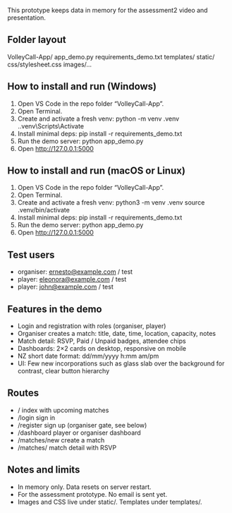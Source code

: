 This prototype keeps data in memory for the assessment2 video and presentation.

Folder layout
-------------
VolleyCall-App/
  app_demo.py
  requirements_demo.txt
  templates/
  static/
    css/stylesheet.css
    images/...

How to install and run (Windows)
--------------------------------
1) Open VS Code in the repo folder “VolleyCall-App”.
2) Open Terminal.
3) Create and activate a fresh venv:
   python -m venv .venv
   .\.venv\Scripts\Activate
4) Install minimal deps:
   pip install -r requirements_demo.txt
5) Run the demo server:
   python app_demo.py
6) Open http://127.0.0.1:5000

How to install and run (macOS or Linux)
---------------------------------------
1) Open VS Code in the repo folder “VolleyCall-App”.
2) Open Terminal.
3) Create and activate a fresh venv:
   python3 -m venv .venv
   source .venv/bin/activate
4) Install minimal deps:
   pip install -r requirements_demo.txt
5) Run the demo server:
   python app_demo.py
6) Open http://127.0.0.1:5000

Test users
----------
- organiser: ernesto@example.com / test
- player:    eleonora@example.com / test
- player:    john@example.com / test

Features in the demo
--------------------
- Login and registration with roles (organiser, player)
- Organiser creates a match: title, date, time, location, capacity, notes
- Match detail: RSVP, Paid / Unpaid badges, attendee chips
- Dashboards: 2×2 cards on desktop, responsive on mobile
- NZ short date format: dd/mm/yyyy h:mm am/pm
- UI: Few new incorporations such as glass slab over the background for contrast, clear button hierarchy

Routes
------
- /               index with upcoming matches
- /login          sign in
- /register       sign up (organiser gate, see below)
- /dashboard      player or organiser dashboard
- /matches/new    create a match
- /matches/<id>   match detail with RSVP

Notes and limits
----------------
- In memory only. Data resets on server restart.
- For the assessment prototype. No email is sent yet.
- Images and CSS live under static/. Templates under templates/.
